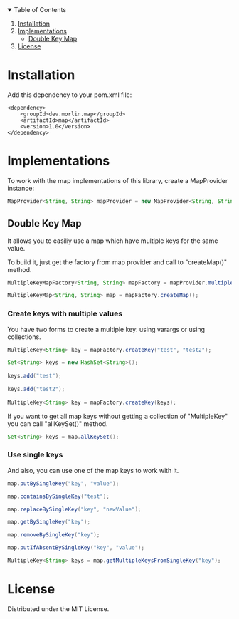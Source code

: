 <details open="open">
  <summary>Table of Contents</summary>
  <ol>
    <li>
      <a href="#installation">Installation</a>
    </li>
    <li>
      <a href="#implementations">Implementations</a>
      <ul>
        <li><a href="#double-key-map">Double Key Map</a></li>
      </ul>
    </li>
    <li><a href="#license">License</a></li>
  </ol>
</details>

# Installation 

Add this dependency to your pom.xml file:

```
<dependency>
    <groupId>dev.morlin.map</groupId>
    <artifactId>map</artifactId>
    <version>1.0</version>
</dependency>
```

# Implementations 

To work with the map implementations of this library, create a MapProvider instance:

```JAVA
MapProvider<String, String> mapProvider = new MapProvider<String, String>();
```

## Double Key Map

It allows you to easiliy use a map which have multiple keys for the same value.

To build it, just get the factory from map provider and call to "createMap()" method.

```JAVA
MultipleKeyMapFactory<String, String> mapFactory = mapProvider.multipleKeyMap();

MultipleKeyMap<String, String> map = mapFactory.createMap();
```

### Create keys with multiple values

You have two forms to create a multiple key: using varargs or using collections.

```JAVA
MultipleKey<String> key = mapFactory.createKey("test", "test2");
```

```JAVA
Set<String> keys = new HashSet<String>();
		
keys.add("test");
		
keys.add("test2");
		
MultipleKey<String> key = mapFactory.createKey(keys);
```

If you want to get all map keys without getting a collection of "MultipleKey" you can call "allKeySet()" method.

```JAVA
Set<String> keys = map.allKeySet();
```

### Use single keys

And also, you can use one of the map keys to work with it.

```JAVA
map.putBySingleKey("key", "value");

map.containsBySingleKey("test");

map.replaceBySingleKey("key", "newValue");

map.getBySingleKey("key");

map.removeBySingleKey("key");

map.putIfAbsentBySingleKey("key", "value");

MultipleKey<String> keys = map.getMultipleKeysFromSingleKey("key");
```

# License
Distributed under the MIT License.

